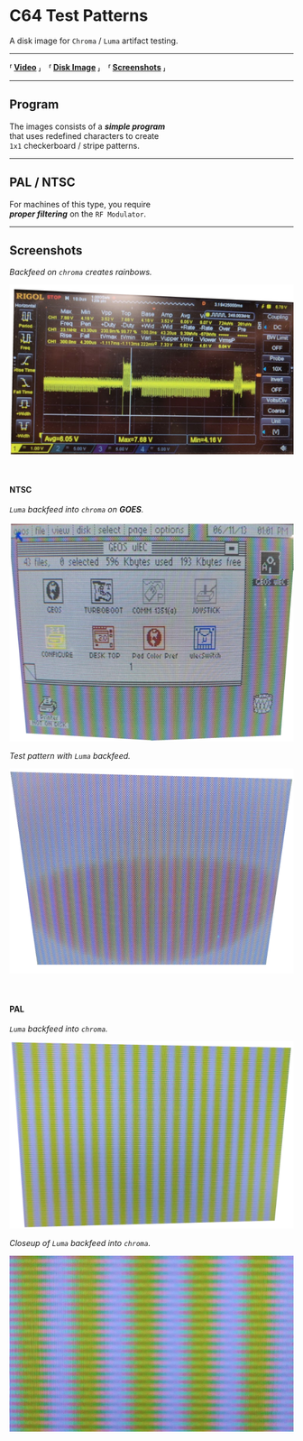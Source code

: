 
# C64 Test Patterns

A disk image for `Chroma` / `Luma` artifact testing.

---

**⸢ [Video] ⸥ ⸢ [Disk Image] ⸥ ⸢ [Screenshots] ⸥**

---

## Program

The images consists of a ***simple program*** <br>
that uses redefined characters to create <br>
`1x1` checkerboard / stripe patterns.

---

## PAL / NTSC

For machines of this type, you require <br>
***proper filtering*** on the `RF Modulator`.

---

## Screenshots

*Backfeed on `chroma` creates rainbows.*

![Signal]

<br>

#### NTSC

*`Luma` backfeed into `chroma` on* ***GOES***​*.*

![NTSC A]

*Test pattern with `Luma` backfeed.*

![NTSC B]

<br>

#### PAL

*`Luma` backfeed into `chroma`.*

![PAL A]

*Closeup of `Luma` backfeed into `chroma`.*

![PAL B]

<!----------------------------------------------------------------------------->

[Video]: https://www.youtube.com/watch?v=vTn36UaUfrk
[Disk Image]: Source/Pattern.d64
[Screenshots]: Resources/Screenshots

[NTSC A]: Resources/Previews/NTSC%20A.png
[NTSC B]: Resources/Previews/NTSC%20B.png

[PAL A]: Resources/Previews/PAL%20A.png
[PAL B]: Resources/Previews/PAL%20B.png

[Signal]: Resources/Previews/Signal.png
